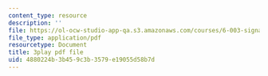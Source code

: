 ```yaml
---
content_type: resource
description: ''
file: https://ol-ocw-studio-app-qa.s3.amazonaws.com/courses/6-003-signals-and-systems-fall-2011/4880224b3b459c3b3579e19055d58b7d_iWZNTM139xQ.pdf
file_type: application/pdf
resourcetype: Document
title: 3play pdf file
uid: 4880224b-3b45-9c3b-3579-e19055d58b7d
---
```

